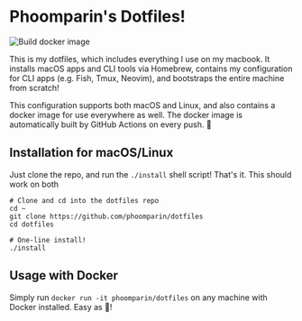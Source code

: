 # Phoomparin's Dotfiles!

![Build docker image](https://github.com/phoomparin/dotfiles/workflows/Build%20docker%20image/badge.svg?branch=master)

This is my dotfiles, which includes everything I use on my macbook. It installs macOS apps and CLI tools via Homebrew, contains my configuration for CLI apps (e.g. Fish, Tmux, Neovim), and bootstraps the entire machine from scratch!

This configuration supports both macOS and Linux, and also contains a docker image for use everywhere as well. The docker image is automatically built by GitHub Actions on every push. 💯

## Installation for macOS/Linux

Just clone the repo, and run the `./install` shell script! That's it. This should work on both

```
# Clone and cd into the dotfiles repo
cd ~
git clone https://github.com/phoomparin/dotfiles
cd dotfiles

# One-line install!
./install
```

## Usage with Docker

Simply run `docker run -it phoomparin/dotfiles` on any machine with Docker installed. Easy as 🍰!
